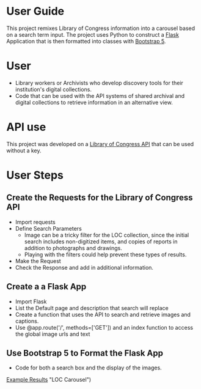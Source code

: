 # User Guide
This project remixes Library of Congress information into a carousel based on a search term input. The project uses Python to construct a [Flask](https://flask.palletsprojects.com/en/stable/) Application that is then formatted  into classes with [Bootstrap 5](https://getbootstrap.com/docs/5.0/getting-started/introduction/). 

# User
- Library workers or Archivists who develop discovery tools for their institution's digital collections.
- Code that can be used with the API systems of shared archival and digital collections to retrieve information in an alternative view. 

 # API use
 This project was developed on a [Library of Congress API]([url](https://www.loc.gov/apis/json-and-yaml/)) that can be used without a key. 

 # User Steps
## Create the Requests for the Library of Congress API
- Import requests
- Define Search Parameters
  - Image can be a tricky filter for the LOC collection, since the initial search includes non-digitized items, and copies of reports in addition to photographs and drawings.
  - Playing with the filters could help prevent these types of results. 
- Make the Request
- Check the Response and add in additional information.

## Create a a Flask App
- Import Flask 
- List the Default page and description that search will replace
- Create a function that uses the API to search and retrieve images and captions.
- Use @app.route('/', methods=['GET']) and an index function to access the global image urls and text


## Use Bootstrap 5 to Format the Flask App
- Code for both a search box and the display of the images. 
    


[Example Results](http://127.0.0.1:5000/?search=dog) "LOC Carousel")



